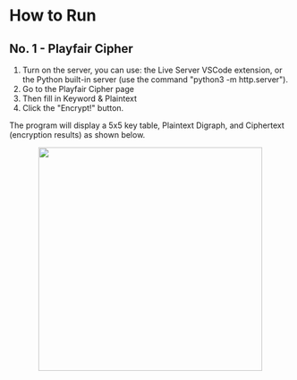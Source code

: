 # How to Run

## No. 1 - Playfair Cipher
1.  Turn on the server, you can use: the Live Server VSCode extension, or the Python built-in server (use the command "python3 -m http.server").
2.  Go to the Playfair Cipher page 
3.  Then fill in Keyword & Plaintext
4.  Click the "Encrypt!" button. 

The program will display a 5x5 key table, Plaintext Digraph, and Ciphertext (encryption results) as shown below.
<p align="center">
<img src="https://user-images.githubusercontent.com/67728406/208257445-0a4e3494-4514-4ae6-96d4-8a910a7128c9.png" width="400" height="400" />
</p>
